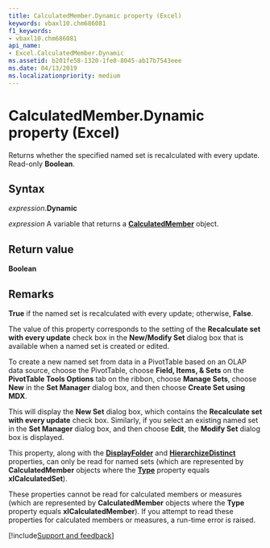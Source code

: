 ```yaml
---
title: CalculatedMember.Dynamic property (Excel)
keywords: vbaxl10.chm686081
f1_keywords:
- vbaxl10.chm686081
api_name:
- Excel.CalculatedMember.Dynamic
ms.assetid: b201fe58-1320-1fe0-8045-ab17b7543eee
ms.date: 04/13/2019
ms.localizationpriority: medium
---
```



# CalculatedMember.Dynamic property (Excel)

Returns whether the specified named set is recalculated with every update. Read-only **Boolean**.

## Syntax

_expression_.**Dynamic**

_expression_ A variable that returns a **[CalculatedMember](Excel.CalculatedMember.md)** object.


## Return value

**Boolean**


## Remarks

**True** if the named set is recalculated with every update; otherwise, **False**.

The value of this property corresponds to the setting of the **Recalculate set with every update** check box in the **New/Modify Set** dialog box that is available when a named set is created or edited. 

To create a new named set from data in a PivotTable based on an OLAP data source, choose the PivotTable, choose **Field, Items, & Sets** on the **PivotTable Tools Options** tab on the ribbon, choose **Manage Sets**, choose **New** in the **Set Manager** dialog box, and then choose **Create Set using MDX**. 

This will display the **New Set** dialog box, which contains the **Recalculate set with every update** check box. Similarly, if you select an existing named set in the **Set Manager** dialog box, and then choose **Edit**, the **Modify Set** dialog box is displayed.

This property, along with the **[DisplayFolder](Excel.CalculatedMember.DisplayFolder.md)** and **[HierarchizeDistinct](Excel.CalculatedMember.HierarchizeDistinct.md)** properties, can only be read for named sets (which are represented by **CalculatedMember** objects where the **[Type](Excel.CalculatedMember.Type.md)** property equals **xlCalculatedSet**). 

These properties cannot be read for calculated members or measures (which are represented by **CalculatedMember** objects where the **Type** property equals **xlCalculatedMember**). If you attempt to read these properties for calculated members or measures, a run-time error is raised.




[!include[Support and feedback](~/includes/feedback-boilerplate.md)]
